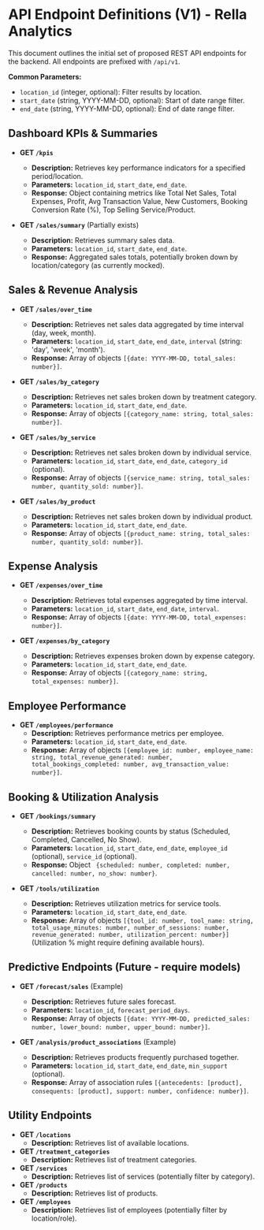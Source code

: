 # API Endpoint Definitions (V1) - Rella Analytics

This document outlines the initial set of proposed REST API endpoints for the backend. All endpoints are prefixed with `/api/v1`.

**Common Parameters:**
*   `location_id` (integer, optional): Filter results by location.
*   `start_date` (string, YYYY-MM-DD, optional): Start of date range filter.
*   `end_date` (string, YYYY-MM-DD, optional): End of date range filter.

## Dashboard KPIs & Summaries

*   **GET `/kpis`**
    *   **Description:** Retrieves key performance indicators for a specified period/location.
    *   **Parameters:** `location_id`, `start_date`, `end_date`.
    *   **Response:** Object containing metrics like Total Net Sales, Total Expenses, Profit, Avg Transaction Value, New Customers, Booking Conversion Rate (%), Top Selling Service/Product.

*   **GET `/sales/summary`** (Partially exists)
    *   **Description:** Retrieves summary sales data.
    *   **Parameters:** `location_id`, `start_date`, `end_date`.
    *   **Response:** Aggregated sales totals, potentially broken down by location/category (as currently mocked).

## Sales & Revenue Analysis

*   **GET `/sales/over_time`**
    *   **Description:** Retrieves net sales data aggregated by time interval (day, week, month).
    *   **Parameters:** `location_id`, `start_date`, `end_date`, `interval` (string: 'day', 'week', 'month').
    *   **Response:** Array of objects `[{date: YYYY-MM-DD, total_sales: number}]`.

*   **GET `/sales/by_category`**
    *   **Description:** Retrieves net sales broken down by treatment category.
    *   **Parameters:** `location_id`, `start_date`, `end_date`.
    *   **Response:** Array of objects `[{category_name: string, total_sales: number}]`.

*   **GET `/sales/by_service`**
    *   **Description:** Retrieves net sales broken down by individual service.
    *   **Parameters:** `location_id`, `start_date`, `end_date`, `category_id` (optional).
    *   **Response:** Array of objects `[{service_name: string, total_sales: number, quantity_sold: number}]`.

*   **GET `/sales/by_product`**
    *   **Description:** Retrieves net sales broken down by individual product.
    *   **Parameters:** `location_id`, `start_date`, `end_date`.
    *   **Response:** Array of objects `[{product_name: string, total_sales: number, quantity_sold: number}]`.

## Expense Analysis

*   **GET `/expenses/over_time`**
    *   **Description:** Retrieves total expenses aggregated by time interval.
    *   **Parameters:** `location_id`, `start_date`, `end_date`, `interval`.
    *   **Response:** Array of objects `[{date: YYYY-MM-DD, total_expenses: number}]`.

*   **GET `/expenses/by_category`**
    *   **Description:** Retrieves expenses broken down by expense category.
    *   **Parameters:** `location_id`, `start_date`, `end_date`.
    *   **Response:** Array of objects `[{category_name: string, total_expenses: number}]`.

## Employee Performance

*   **GET `/employees/performance`**
    *   **Description:** Retrieves performance metrics per employee.
    *   **Parameters:** `location_id`, `start_date`, `end_date`.
    *   **Response:** Array of objects `[{employee_id: number, employee_name: string, total_revenue_generated: number, total_bookings_completed: number, avg_transaction_value: number}]`.

## Booking & Utilization Analysis

*   **GET `/bookings/summary`**
    *   **Description:** Retrieves booking counts by status (Scheduled, Completed, Cancelled, No Show).
    *   **Parameters:** `location_id`, `start_date`, `end_date`, `employee_id` (optional), `service_id` (optional).
    *   **Response:** Object ` {scheduled: number, completed: number, cancelled: number, no_show: number}`.

*   **GET `/tools/utilization`**
    *   **Description:** Retrieves utilization metrics for service tools.
    *   **Parameters:** `location_id`, `start_date`, `end_date`.
    *   **Response:** Array of objects `[{tool_id: number, tool_name: string, total_usage_minutes: number, number_of_sessions: number, revenue_generated: number, utilization_percent: number}]` (Utilization % might require defining available hours).

## Predictive Endpoints (Future - require models)

*   **GET `/forecast/sales`** (Example)
    *   **Description:** Retrieves future sales forecast.
    *   **Parameters:** `location_id`, `forecast_period_days`.
    *   **Response:** Array of objects `[{date: YYYY-MM-DD, predicted_sales: number, lower_bound: number, upper_bound: number}]`.

*   **GET `/analysis/product_associations`** (Example)
    *   **Description:** Retrieves products frequently purchased together.
    *   **Parameters:** `location_id`, `start_date`, `end_date`, `min_support` (optional).
    *   **Response:** Array of association rules `[{antecedents: [product], consequents: [product], support: number, confidence: number}]`.

## Utility Endpoints

*   **GET `/locations`**
    *   **Description:** Retrieves list of available locations.
*   **GET `/treatment_categories`**
    *   **Description:** Retrieves list of treatment categories.
*   **GET `/services`**
    *   **Description:** Retrieves list of services (potentially filter by category).
*   **GET `/products`**
    *   **Description:** Retrieves list of products.
*   **GET `/employees`**
    *   **Description:** Retrieves list of employees (potentially filter by location/role). 